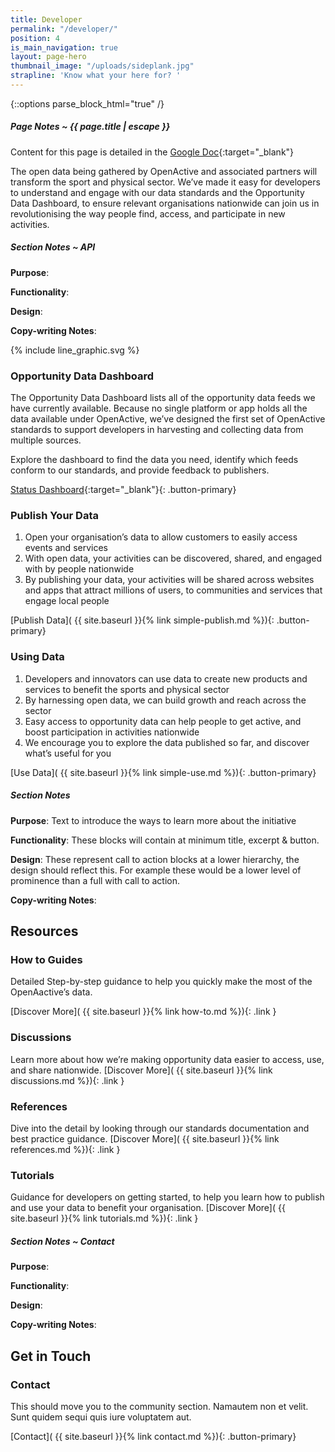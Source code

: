 ```yaml
---
title: Developer
permalink: "/developer/"
position: 4
is_main_navigation: true
layout: page-hero
thumbnail_image: "/uploads/sideplank.jpg"
strapline: 'Know what your here for? '
---
```


{::options parse_block_html="true" /}


<article class="note-wrap">
<div class="notes">

##### Page Notes ~ {{ page.title | escape }}
Content for this page is detailed in the
[Google Doc](https://drive.google.com/open?id=1KBxXl0nLu_Q2Go9j11PikbF28XxpkaKqfeaWAIWcgxs){:target="_blank"}

</div>
</article>


<!-- <article markdown="0" class="hero--sub"> -->

<!-- <i class="line-graphic">{% include slim-line-graphic.svg %}</i> -->

<!-- <div> -->
<!-- <h1>Developer</h1> -->
<!-- <p>Discover how to use data with OpenActive</p> -->
<!-- <p>Know what your here for? <a href="#resources">Jump to Resources</a></p> -->
<!-- <p>Not a developer? Learn how to <a href="( {{ site.baseurl }}{% link getting-started.md %})">Get Started</a> </p> -->

<!-- </div> -->
<!-- <figure> -->
<!-- <div style="background: url({{ site.url }}/openactive/assets/images/sideplank.jpg)center center / cover no-repeat;"></div> -->
<!-- </figure> -->

<!-- </article> -->

<article>
<div class="one">

The open data being gathered by OpenActive and associated partners will transform the sport and physical sector. We’ve made it easy for developers to understand and engage with our data standards and the Opportunity Data Dashboard, to ensure relevant organisations nationwide can join us in revolutionising the way people find, access, and participate in new activities.

</div>
</article>


<article class="note-wrap">
<div class="notes">

##### Section Notes ~ API
**Purpose**:

**Functionality**:

**Design**:

**Copy-writing Notes**:

</div>
</article>

<article >
<div class="two">

{% include line_graphic.svg %}

</div>
<div class="two">

### Opportunity Data Dashboard
The Opportunity Data Dashboard lists all of the opportunity data feeds we have currently available. Because no single platform or app holds all the data available under OpenActive, we’ve designed the first set of OpenActive standards to support developers in harvesting and collecting data from multiple sources.

Explore the dashboard to find the data you need, identify which feeds conform to our standards, and provide feedback to publishers. 


[Status Dashboard](http://status.openactive.io/){:target="_blank"}{: .button-primary}

</div>
</article>



<article class="call_to_action">
<div class="subgrid">
<div class="two publish gradient list">

### Publish Your Data

1. Open your organisation’s data to allow customers to easily access events and services
2. With open data, your activities can be discovered, shared, and engaged with by people nationwide
3. By publishing your data, your activities will be shared across websites and apps that attract millions of users, to communities and services that engage local people


[Publish Data]( {{ site.baseurl }}{% link simple-publish.md %}){: .button-primary}

</div>
<div class="two use gradient list">

### Using Data

1. Developers and innovators can use data to create new products and services to benefit the sports and physical sector
2. By harnessing open data, we can build growth and reach across the sector
3. Easy access to opportunity data can help people to get active, and boost participation in activities nationwide
4. We encourage you to explore the data published so far, and discover what’s useful for you


[Use Data]( {{ site.baseurl }}{% link simple-use.md %}){: .button-primary}

</div>
</div>
</article>


<article class="note-wrap">
<div class="notes">

##### Section Notes
**Purpose**: Text to introduce the ways to learn more about the initiative

**Functionality**: These blocks will contain at minimum title, excerpt & button.

**Design**: These represent call to action blocks at a lower hierarchy, the design should reflect this. For example these would be a lower level of prominence than a full with call to action.

**Copy-writing Notes**:

</div>
</article>

<article class="call_to_action title-row">
<h2 class="sub-heading-two">Resources</h2>

<div class="subgrid">
<div class="four brand-three-b">

### How to Guides
Detailed Step-by-step guidance to help you quickly make the most of the OpenAactive’s data.

[Discover More]( {{ site.baseurl }}{% link how-to.md %}){: .link }

</div>
<div class="four brand-six-b">

### Discussions
Learn more about how we’re making opportunity data easier to access, use, and share nationwide.
[Discover More]( {{ site.baseurl }}{% link discussions.md %}){: .link }

</div>
<div class="four brand-ten-b">

### References
Dive into the detail by looking through our standards documentation and best practice guidance.
[Discover More]( {{ site.baseurl }}{% link references.md %}){: .link }

</div>
<div class="four brand-eight-b">

### Tutorials
Guidance for developers on getting started, to help you learn how to publish and use your data to benefit your organisation.
[Discover More]( {{ site.baseurl }}{% link tutorials.md %}){: .link }

</div>
</div>
</article>



<article class="note-wrap">
<div class="notes">

##### Section Notes ~ Contact
**Purpose**:

**Functionality**:

**Design**:

**Copy-writing Notes**:

</div>
</article>


<article class="call_to_action--full-width global">
<h2 class="sub-heading-two">Get in Touch</h2>
<div class="one">

### Contact
This should move you to the community section. Namautem non et velit. Sunt quidem sequi quis iure voluptatem aut.

[Contact]( {{ site.baseurl }}{% link contact.md %}){: .button-primary}

</div>
<figure>
<div style="background: url({{ site.url }}/openactive/assets/images/sideplank.jpg)center center / cover no-repeat;"></div>
</figure>
</article>